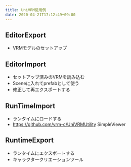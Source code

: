```yaml
---
title: UniVRM使用例
date: 2020-04-21T17:12:49+09:00
---
```


## EditorExport

* VRMモデルのセットアップ

## EditorImport

* セットアップ済みのVRMを読み込む
* Sceneに入れてprefabとして使う
* 修正して再エクスポートする

## RunTimeImport

* ランタイムにロードする
* https://github.com/vrm-c/UniVRMUtility SimpleViewer

## RuntimeExport

* ランタイムにエクスポートする
* キャラクタークリエーションツール
